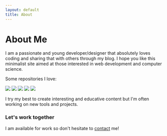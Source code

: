 ```yaml
---
layout: default
title: About
---
```

<h1>About Me</h1>

I am a passionate and young developer/designer that absolutely loves coding and sharing that with others through my blog. I hope you like this minimalist site aimed at those interested in web development and computer science.

Some repositories I love:
<div id="git-container">
<a href="https://github.com/jekyll/jekyll" target="_blank" rel="noopener"><img src="https://gh-card.dev/repos/jekyll/jekyll.svg"></a>
<a href="https://github.com/pallets/flask" target="_blank" rel="noopener"><img src="https://gh-card.dev/repos/pallets/flask.svg"></a>
<a href="https://github.com/explosion/spacy" target="_blank" rel="noopener"><img src="https://gh-card.dev/repos/explosion/spacy.svg"></a>
<a href="https://github.com/sass/sass" target="_blank" rel="noopener"><img src="https://gh-card.dev/repos/sass/sass.svg"></a>
<a href="https://github.com/highlightjs/highlight.js" target="_blank" rel="noopener"><img src="https://gh-card.dev/repos/highlightjs/highlight.js.svg"></a>
</div>

I try my best to create interesting and educative content but I'm often working on new tools and projects.

### Let's work together
I am available for work so don't hesitate to <a href="/contact">contact</a> me!

<script src="//cdn.jsdelivr.net/github-cards/latest/widget.js"></script>